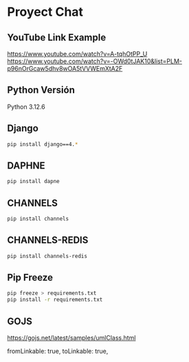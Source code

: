# Proyect Chat

## YouTube Link Example
https://www.youtube.com/watch?v=A-tqhOtPP_U
https://www.youtube.com/watch?v=-OWd0tJAK10&list=PLM-p96nOrGcaw5dhv8wOA5tVVWEmXtA2F

## Python Versión
Python 3.12.6


## Django

```bash
pip install django==4.*
```

## DAPHNE
```bash
pip install dapne
```

## CHANNELS
```bash
pip install channels
```
## CHANNELS-REDIS
```bash
pip install channels-redis
```

## Pip Freeze
```bash
pip freeze > requirements.txt
pip install -r requirements.txt
```

## GOJS
https://gojs.net/latest/samples/umlClass.html

fromLinkable: true, toLinkable: true,
